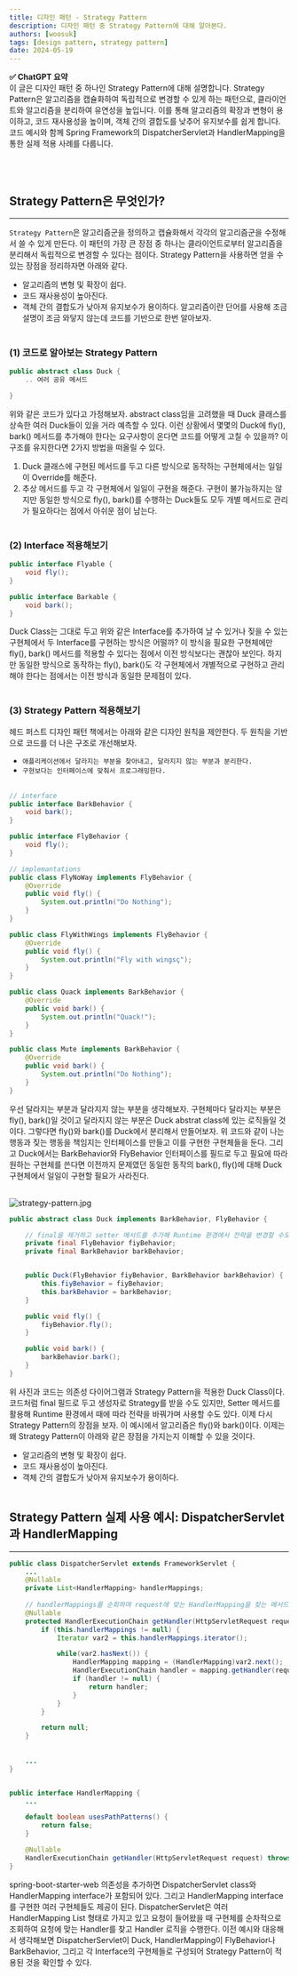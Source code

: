 ```yaml
---
title: 디자인 패턴 - Strategy Pattern
description: 디자인 패턴 중 Strategy Pattern에 대해 알아본다.
authors: [woosuk]
tags: [design pattern, strategy pattern]
date: 2024-05-19
---
```

**:white_check_mark: ChatGPT 요약**    
이 글은 디자인 패턴 중 하나인 Strategy Pattern에 대해 설명합니다. Strategy Pattern은 알고리즘을 캡슐화하여 독립적으로 변경할 수 있게 하는 패턴으로, 클라이언트와 알고리즘을 분리하여 유연성을 높입니다. 이를 통해 알고리즘의 확장과 변형이 용이하고, 코드 재사용성을 높이며, 객체 간의 결합도를 낮추어 유지보수를 쉽게 합니다. 코드 예시와 함께 Spring Framework의 DispatcherServlet과 HandlerMapping을 통한 실제 적용 사례를 다룹니다.
<!-- truncate -->
<br></br>

## Strategy Pattern은 무엇인가?
--- 
`Strategy Pattern`은 알고리즘군을 정의하고 캡슐화해서 각각의 알고리즘군을 수정해서 쓸 수 있게 만든다.
이 패턴의 가장 큰 장점 중 하나는 클라이언트로부터 알고리즘을 분리해서 독립적으로 변경할 수 있다는 점이다.
Strategy Pattern을 사용하면 얻을 수 있는 장점을 정리하자면 아래와 같다.  
- 알고리즘의 변형 및 확장이 쉽다.
- 코드 재사용성이 높아진다.
- 객체 간의 결합도가 낮아져 유지보수가 용이하다.
알고리즘이란 단어를 사용해 조금 설명이 조금 와닿지 않는데 코드를 기반으로 한번 알아보자.
<br></br>  

### (1) 코드로 알아보는 Strategy Pattern
```java
public abstract class Duck {
    .. 여러 공유 메서드

}
```
위와 같은 코드가 있다고 가정해보자. abstract class임을 고려했을 때 Duck 클래스를 상속한 여러 Duck들이 있을 거라 예측할 수 있다. 
이런 상황에서 몇몇의 Duck에 fly(), bark() 메서드를 추가해야 한다는 요구사항이 온다면 코드를 어떻게 고칠 수 있을까? 이 구조를 유지한다면 2가지 방법을 떠올릴 수 있다.
1. Duck 클래스에 구현된 메서드를 두고 다른 방식으로 동작하는 구현체에서는 일일이 Override를 해준다.
2. 추상 메서드를 두고 각 구현체에서 일일이 구현을 해준다.
구현이 불가능하지는 않지만 동일한 방식으로 fly(), bark()를 수행하는 Duck들도 모두 개별 메서드로 관리가 필요하다는 점에서 아쉬운 점이 남는다.
<br></br>

### (2) Interface 적용해보기
```java
public interface Flyable {
    void fly();
}

public interface Barkable {
    void bark();
}
```
Duck Class는 그대로 두고 위와 같은 Interface를 추가하여 날 수 있거나 짖을 수 있는 구현체에서 두 Interface를 구현하는 방식은 어떨까? 
이 방식을 필요한 구현체에만 fly(), bark() 메서드를 적용할 수 있다는 점에서 이전 방식보다는 괜찮아 보인다. 
하지만 동일한 방식으로 동작하는 fly(), bark()도 각 구현체에서 개별적으로 구현하고 관리해야 한다는 점에서는 이전 방식과 동일한 문제점이 있다.
<br></br>

### (3) Strategy Pattern 적용해보기
헤드 퍼스트 디자인 패턴 책에서는 아래와 같은 디자인 원칙을 제안한다. 두 원칙을 기반으로 코드를 더 나은 구조로 개선해보자.
- `애플리케이션에서 달라지는 부분을 찾아내고, 달라지지 않는 부분과 분리한다.`
- `구현보다는 인터페이스에 맞춰서 프로그래밍한다.`
<br></br>

```java
// interface
public interface BarkBehavior {
    void bark();
}

public interface FlyBehavior {
    void fly();
}
```
```java
// implemantations
public class FlyNoWay implements FlyBehavior {
    @Override
    public void fly() {
        System.out.println("Do Nothing");
    }
}

public class FlyWithWings implements FlyBehavior {
    @Override
    public void fly() {
        System.out.println("Fly with wingsç");
    }
}

public class Quack implements BarkBehavior {
    @Override
    public void bark() {
        System.out.println("Quack!");
    }
}

public class Mute implements BarkBehavior {
    @Override
    public void bark() {
        System.out.println("Do Nothing");
    }
}
```
우선 달라지는 부분과 달라지지 않는 부분을 생각해보자. 구현체마다 달라지는 부분은 fly(), bark()일 것이고 달라지지 않는 부분은 Duck abstrat class에 있는 로직들일 것이다. 
그렇다면 fly()와 bark()를 Duck에서 분리해서 만들어보자. 위 코드와 같이 나는 행동과 짖는 행동을 책임지는 인터페이스를 만들고 이를 구현한 구현체들을 둔다. 
그리고 Duck에서는 BarkBehavior와 FlyBehavior 인터페이스를 필드로 두고 필요에 따라 원하는 구현체를 쓴다면 이전까지 문제였던 동일한 동작의 bark(), fly()에 대해 Duck 구현체에서 일일이 구현할 필요가 사라진다.
<br></br>

![strategy-pattern.jpg](img/strategy-pattern.jpg)
```java
public abstract class Duck implements BarkBehavior, FlyBehavior {

    // final을 제거하고 setter 메서드를 추가해 Runtime 환경에서 전략을 변경할 수도 있다.
    private final FlyBehavior fiyBehavior;
    private final BarkBehavior barkBehavior;


    public Duck(FlyBehavior fiyBehavior, BarkBehavior barkBehavior) {
        this.fiyBehavior = fiyBehavior;
        this.barkBehavior = barkBehavior;
    }

    public void fly() {
        fiyBehavior.fly();
    }

    public void bark() {
        barkBehavior.bark();
    }
}
```
위 사진과 코드는 의존성 다이어그램과 Strategy Pattern을 적용한 Duck Class이다.
코드처럼 final 필드로 두고 생성자로 Strategy를 받을 수도 있지만, Setter 메서드를 활용해 Runtime 환경에서 때에 따라 전략을 바꿔가며 사용할 수도 있다.
이제 다시 Strategy Pattern의 장점을 보자. 이 예시에서 알고리즘은 fly()와 bark()이다. 이제는 왜 Strategy Pattern이 아래와 같은 장점을 가지는지 이해할 수 있을 것이다.
- 알고리즘의 변형 및 확장이 쉽다.
- 코드 재사용성이 높아진다.
- 객체 간의 결합도가 낮아져 유지보수가 용이하다.
<br></br>


## Strategy Pattern 실제 사용 예시: DispatcherServlet과 HandlerMapping
---
```java
public class DispatcherServlet extends FrameworkServlet {
    ...
    @Nullable
    private List<HandlerMapping> handlerMappings;
    
    // handlerMappings를 순회하며 request에 맞는 HandlerMapping을 찾는 메서드
    @Nullable
    protected HandlerExecutionChain getHandler(HttpServletRequest request) throws Exception {
        if (this.handlerMappings != null) {
            Iterator var2 = this.handlerMappings.iterator();

            while(var2.hasNext()) {
                HandlerMapping mapping = (HandlerMapping)var2.next();
                HandlerExecutionChain handler = mapping.getHandler(request);
                if (handler != null) {
                    return handler;
                }
            }
        }

        return null;
    }
    
    
    ...
}


public interface HandlerMapping {
    ...

    default boolean usesPathPatterns() {
        return false;
    }

    @Nullable
    HandlerExecutionChain getHandler(HttpServletRequest request) throws Exception;
}
```
spring-boot-starter-web 의존성을 추가하면 DispatcherServlet class와 HandlerMapping interface가 포함되어 있다. 
그리고 HandlerMapping interface를 구현한 여러 구현체들도 제공이 된다. 
DispatcherServlet은 여러 HandlerMapping List 형태로 가지고 있고 요청이 들어왔을 때 구현체를 순차적으로 조회하여 요청에 맞는 Handler를 찾고 Handler 로직을 수행한다. 
이전 예시와 대응해서 생각해보면 DispatcherServlet이 Duck, HandlerMapping이 FlyBehavior나 BarkBehavior, 그리고 각 Interface의 구현체들로 구성되어 Strategy Pattern이 적용된 것을 확인할 수 있다.